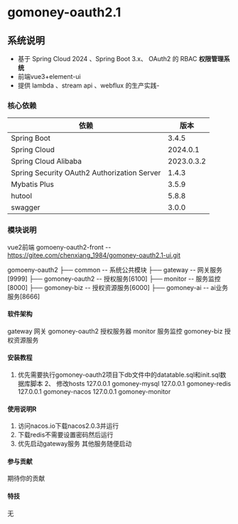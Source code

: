 # gomoney-oauth2.1

## 系统说明

- 基于 Spring Cloud 2024 、Spring Boot 3.x、 OAuth2 的 RBAC **权限管理系统**
- 前端vue3+element-ui
- 提供 lambda 、stream api 、webflux 的生产实践- 
### 核心依赖
| 依赖                                         | 版本         |
| ------------------------------------------  |------------|
| Spring Boot                                 | 3.4.5      |
| Spring Cloud                                | 2024.0.1   |
| Spring Cloud Alibaba                        | 2023.0.3.2 |
| Spring Security OAuth2 Authorization Server | 1.4.3      |
| Mybatis Plus                                | 3.5.9      |
| hutool                                      | 5.8.8      |
| swagger                                     | 3.0.0      |

### 模块说明
vue2前端
gomoeny-oauth2-front  -- https://gitee.com/chenxiang_1984/gomoney-oauth2.1-ui.git


gomoeny-oauth2
├── common         -- 系统公共模块
├── gateway        -- 网关服务[9999]
├── gomoney-oauth2 -- 授权服务[6100]
├── monitor        -- 服务监控[8000]
├── gomoney-biz    -- 授权资源服务[6000]
├── gomoney-ai    -- ai业务服务[8666]


#### 软件架构
gateway        网关
gomoney-oauth2 授权服务器
monitor        服务监控
gomoney-biz    授权资源服务

#### 安装教程

1. 优先需要执行gomoney-oauth2项目下db文件中的datatable.sql和init.sql数据库脚本
   2、 修改hosts
   127.0.0.1   gomoney-mysql
   127.0.0.1   gomoney-redis
   127.0.0.1   gomoney-nacos
   127.0.0.1   gomoney-monitor
#### 使用说明R

1.  访问nacos.io下载nacos2.0.3并运行
2.  下载redis不需要设置密码然后运行
3.  优先启动gateway服务 其他服务随便启动

#### 参与贡献
期待你的贡献

#### 特技
无
